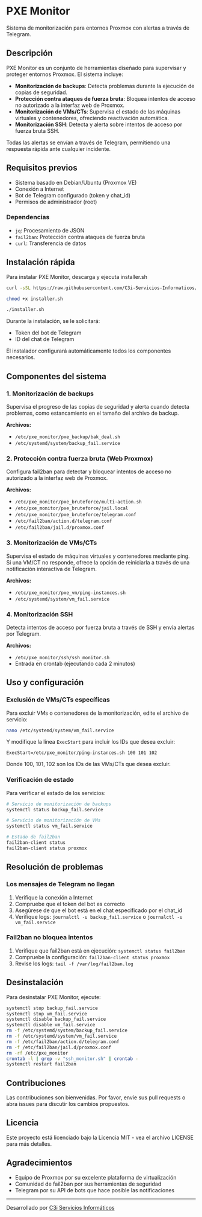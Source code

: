 # PXE Monitor

Sistema de monitorización para entornos Proxmox con alertas a través de Telegram.

## Descripción

PXE Monitor es un conjunto de herramientas diseñado para supervisar y proteger entornos Proxmox. El sistema incluye:

- **Monitorización de backups**: Detecta problemas durante la ejecución de copias de seguridad.
- **Protección contra ataques de fuerza bruta**: Bloquea intentos de acceso no autorizado a la interfaz web de Proxmox.
- **Monitorización de VMs/CTs**: Supervisa el estado de las máquinas virtuales y contenedores, ofreciendo reactivación automática.
- **Monitorización SSH**: Detecta y alerta sobre intentos de acceso por fuerza bruta SSH.

Todas las alertas se envían a través de Telegram, permitiendo una respuesta rápida ante cualquier incidente.

## Requisitos previos

- Sistema basado en Debian/Ubuntu (Proxmox VE)
- Conexión a Internet
- Bot de Telegram configurado (token y chat_id)
- Permisos de administrador (root)

### Dependencias

- `jq`: Procesamiento de JSON
- `fail2ban`: Protección contra ataques de fuerza bruta
- `curl`: Transferencia de datos

## Instalación rápida

Para instalar PXE Monitor, descarga y ejecuta installer.sh

```bash
curl -sSL https://raw.githubusercontent.com/C3i-Servicios-Informaticos/pxe_monitor/main/installer.sh -o installer.sh

chmod +x installer.sh

./installer.sh
```

Durante la instalación, se le solicitará:
- Token del bot de Telegram
- ID del chat de Telegram

El instalador configurará automáticamente todos los componentes necesarios.

## Componentes del sistema

### 1. Monitorización de backups

Supervisa el progreso de las copias de seguridad y alerta cuando detecta problemas, como estancamiento en el tamaño del archivo de backup.

**Archivos:**
- `/etc/pxe_monitor/pxe_backup/bak_deal.sh`
- `/etc/systemd/system/backup_fail.service`

### 2. Protección contra fuerza bruta (Web Proxmox)

Configura fail2ban para detectar y bloquear intentos de acceso no autorizado a la interfaz web de Proxmox.

**Archivos:**
- `/etc/pxe_monitor/pxe_bruteforce/multi-action.sh`
- `/etc/pxe_monitor/pxe_bruteforce/jail.local`
- `/etc/pxe_monitor/pxe_bruteforce/telegram.conf`
- `/etc/fail2ban/action.d/telegram.conf`
- `/etc/fail2ban/jail.d/proxmox.conf`

### 3. Monitorización de VMs/CTs

Supervisa el estado de máquinas virtuales y contenedores mediante ping. Si una VM/CT no responde, ofrece la opción de reiniciarla a través de una notificación interactiva de Telegram.

**Archivos:**
- `/etc/pxe_monitor/pxe_vm/ping-instances.sh`
- `/etc/systemd/system/vm_fail.service`

### 4. Monitorización SSH

Detecta intentos de acceso por fuerza bruta a través de SSH y envía alertas por Telegram.

**Archivos:**
- `/etc/pxe_monitor/ssh/ssh_monitor.sh`
- Entrada en crontab (ejecutando cada 2 minutos)

## Uso y configuración

### Exclusión de VMs/CTs específicas

Para excluir VMs o contenedores de la monitorización, edite el archivo de servicio:

```bash
nano /etc/systemd/system/vm_fail.service
```

Y modifique la línea `ExecStart` para incluir los IDs que desea excluir:

```
ExecStart=/etc/pxe_monitor/ping-instances.sh 100 101 102
```

Donde 100, 101, 102 son los IDs de las VMs/CTs que desea excluir.

### Verificación de estado

Para verificar el estado de los servicios:

```bash
# Servicio de monitorización de backups
systemctl status backup_fail.service

# Servicio de monitorización de VMs
systemctl status vm_fail.service

# Estado de fail2ban
fail2ban-client status
fail2ban-client status proxmox
```

## Resolución de problemas

### Los mensajes de Telegram no llegan

1. Verifique la conexión a Internet
2. Compruebe que el token del bot es correcto
3. Asegúrese de que el bot está en el chat especificado por el chat_id
4. Verifique logs: `journalctl -u backup_fail.service` o `journalctl -u vm_fail.service`

### Fail2ban no bloquea intentos

1. Verifique que fail2ban está en ejecución: `systemctl status fail2ban`
2. Compruebe la configuración: `fail2ban-client status proxmox`
3. Revise los logs: `tail -f /var/log/fail2ban.log`

## Desinstalación

Para desinstalar PXE Monitor, ejecute:

```bash
systemctl stop backup_fail.service
systemctl stop vm_fail.service
systemctl disable backup_fail.service
systemctl disable vm_fail.service
rm -f /etc/systemd/system/backup_fail.service
rm -f /etc/systemd/system/vm_fail.service
rm -f /etc/fail2ban/action.d/telegram.conf
rm -f /etc/fail2ban/jail.d/proxmox.conf
rm -rf /etc/pxe_monitor
crontab -l | grep -v "ssh_monitor.sh" | crontab -
systemctl restart fail2ban
```

## Contribuciones

Las contribuciones son bienvenidas. Por favor, envíe sus pull requests o abra issues para discutir los cambios propuestos.

## Licencia

Este proyecto está licenciado bajo la Licencia MIT - vea el archivo LICENSE para más detalles.

## Agradecimientos

- Equipo de Proxmox por su excelente plataforma de virtualización
- Comunidad de fail2ban por sus herramientas de seguridad
- Telegram por su API de bots que hace posible las notificaciones

---

Desarrollado por [C3i Servicios Informáticos](https://github.com/C3i-Servicios-Informaticos)
